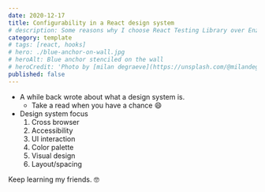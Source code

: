 ```yaml
---
date: 2020-12-17
title: Configurability in a React design system
# description: Some reasons why I choose React Testing Library over Enzyme for testing React components
category: template
# tags: [react, hooks]
# hero: ./blue-anchor-on-wall.jpg
# heroAlt: Blue anchor stenciled on the wall
# heroCredit: 'Photo by [milan degraeve](https://unsplash.com/@milandegraeve)'
published: false
---
```


- A while back wrote about what a design system is.
  - Take a read when you have a chance 😄
- Design system focus
  1. Cross browser
  2. Accessibility
  3. UI interaction
  4. Color palette
  5. Visual design
  6. Layout/spacing

Keep learning my friends. 🤓
